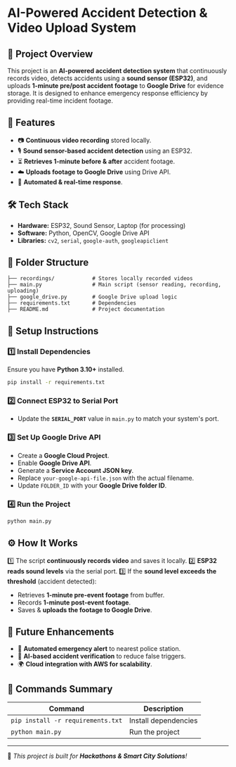 # AI-Powered Accident Detection & Video Upload System

## 📌 Project Overview
This project is an **AI-powered accident detection system** that continuously records video, detects accidents using a **sound sensor (ESP32)**, and uploads **1-minute pre/post accident footage** to **Google Drive** for evidence storage. It is designed to enhance emergency response efficiency by providing real-time incident footage.

## 🚀 Features
- 📷 **Continuous video recording** stored locally.
- 🎙️ **Sound sensor-based accident detection** using an ESP32.
- ⏳ **Retrieves 1-minute before & after** accident footage.
- ☁️ **Uploads footage to Google Drive** using Drive API.
- 🔄 **Automated & real-time response**.

## 🛠️ Tech Stack
- **Hardware:** ESP32, Sound Sensor, Laptop (for processing)
- **Software:** Python, OpenCV, Google Drive API
- **Libraries:** `cv2`, `serial`, `google-auth`, `googleapiclient`

## 📂 Folder Structure
```
├── recordings/            # Stores locally recorded videos
├── main.py                # Main script (sensor reading, recording, uploading)
├── google_drive.py        # Google Drive upload logic
├── requirements.txt       # Dependencies
├── README.md              # Project documentation
```

## 🔧 Setup Instructions
### 1️⃣ Install Dependencies
Ensure you have **Python 3.10+** installed.
```sh
pip install -r requirements.txt
```

### 2️⃣ Connect ESP32 to Serial Port
- Update the **`SERIAL_PORT`** value in `main.py` to match your system's port.

### 3️⃣ Set Up Google Drive API
- Create a **Google Cloud Project**.
- Enable **Google Drive API**.
- Generate a **Service Account JSON key**.
- Replace `your-google-api-file.json` with the actual filename.
- Update `FOLDER_ID` with your **Google Drive folder ID**.

### 4️⃣ Run the Project
```sh
python main.py
```

## ⚙️ How It Works
1️⃣ The script **continuously records video** and saves it locally.
2️⃣ **ESP32 reads sound levels** via the serial port.
3️⃣ If the **sound level exceeds the threshold** (accident detected):
   - Retrieves **1-minute pre-event footage** from buffer.
   - Records **1-minute post-event footage**.
   - Saves & **uploads the footage to Google Drive**.

## 📌 Future Enhancements
- 📡 **Automated emergency alert** to nearest police station.
- 🎯 **AI-based accident verification** to reduce false triggers.
- 🌍 **Cloud integration with AWS for scalability**.

## 📝 Commands Summary
| Command | Description |
|---------|-------------|
| `pip install -r requirements.txt` | Install dependencies |
| `python main.py` | Run the project |

---
🚀 *This project is built for **Hackathons & Smart City Solutions**!*


